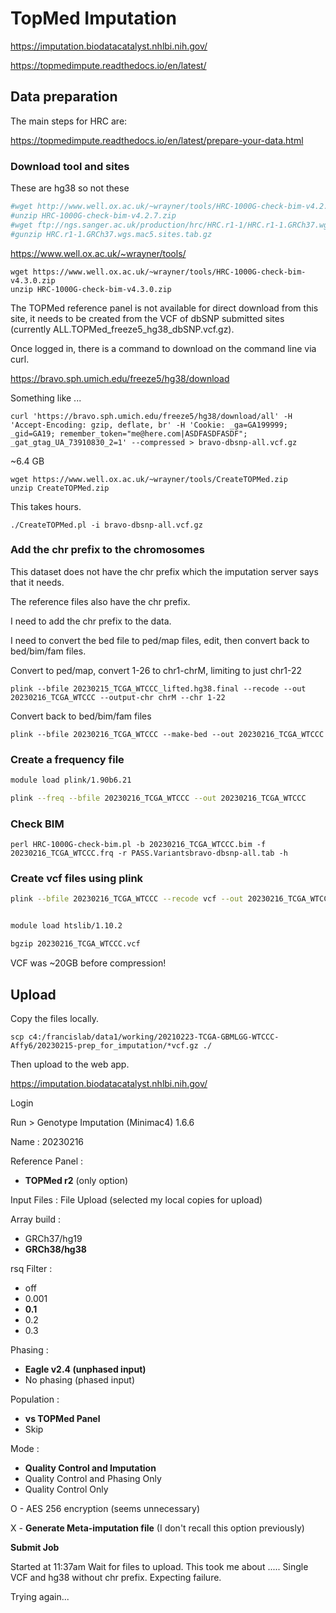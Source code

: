 
#       TopMed Imputation

https://imputation.biodatacatalyst.nhlbi.nih.gov/

https://topmedimpute.readthedocs.io/en/latest/


##      Data preparation

The main steps for HRC are:

https://topmedimpute.readthedocs.io/en/latest/prepare-your-data.html




###     Download tool and sites

These are hg38 so not these

```BASH
#wget http://www.well.ox.ac.uk/~wrayner/tools/HRC-1000G-check-bim-v4.2.7.zip
#unzip HRC-1000G-check-bim-v4.2.7.zip
#wget ftp://ngs.sanger.ac.uk/production/hrc/HRC.r1-1/HRC.r1-1.GRCh37.wgs.mac5.sites.tab.gz
#gunzip HRC.r1-1.GRCh37.wgs.mac5.sites.tab.gz 
```

https://www.well.ox.ac.uk/~wrayner/tools/

```
wget https://www.well.ox.ac.uk/~wrayner/tools/HRC-1000G-check-bim-v4.3.0.zip
unzip HRC-1000G-check-bim-v4.3.0.zip
```

The TOPMed reference panel is not available for direct download from this site, it needs to be created from the VCF of dbSNP submitted sites (currently ALL.TOPMed_freeze5_hg38_dbSNP.vcf.gz).

Once logged in, there is a command to download on the command line via curl.

https://bravo.sph.umich.edu/freeze5/hg38/download

Something like ...
```
curl 'https://bravo.sph.umich.edu/freeze5/hg38/download/all' -H 'Accept-Encoding: gzip, deflate, br' -H 'Cookie: _ga=GA199999; _gid=GA19; remember_token="me@here.com|ASDFASDFASDF"; _gat_gtag_UA_73910830_2=1' --compressed > bravo-dbsnp-all.vcf.gz
```

~6.4 GB 


```
wget https://www.well.ox.ac.uk/~wrayner/tools/CreateTOPMed.zip
unzip CreateTOPMed.zip
```

This takes hours.

```
./CreateTOPMed.pl -i bravo-dbsnp-all.vcf.gz
```




###	Add the chr prefix to the chromosomes

This dataset does not have the chr prefix which the imputation server says that it needs.

The reference files also have the chr prefix.

I need to add the chr prefix to the data.

I need to convert the bed file to ped/map files, edit, then convert back to bed/bim/fam files.


Convert to ped/map, convert 1-26 to chr1-chrM, limiting to just chr1-22


```
plink --bfile 20230215_TCGA_WTCCC_lifted.hg38.final --recode --out 20230216_TCGA_WTCCC --output-chr chrM --chr 1-22
```


Convert back to bed/bim/fam files

```
plink --bfile 20230216_TCGA_WTCCC --make-bed --out 20230216_TCGA_WTCCC
```


###     Create a frequency file

```BASH
module load plink/1.90b6.21

plink --freq --bfile 20230216_TCGA_WTCCC --out 20230216_TCGA_WTCCC
```


###	Check BIM

```
perl HRC-1000G-check-bim.pl -b 20230216_TCGA_WTCCC.bim -f 20230216_TCGA_WTCCC.frq -r PASS.Variantsbravo-dbsnp-all.tab -h
```



###     Create vcf files using plink


```BASH
plink --bfile 20230216_TCGA_WTCCC --recode vcf --out 20230216_TCGA_WTCCC


module load htslib/1.10.2

bgzip 20230216_TCGA_WTCCC.vcf
```

VCF was ~20GB before compression!













##      Upload

Copy the files locally.
```
scp c4:/francislab/data1/working/20210223-TCGA-GBMLGG-WTCCC-Affy6/20230215-prep_for_imputation/*vcf.gz ./
```

Then upload to the web app.











https://imputation.biodatacatalyst.nhlbi.nih.gov/

Login

Run > Genotype Imputation (Minimac4) 1.6.6


Name : 20230216

Reference Panel : 
* **TOPMed r2** (only option)

Input Files : File Upload (selected my local copies for upload)

Array build : 
* GRCh37/hg19
* **GRCh38/hg38**

rsq Filter : 
* off
* 0.001
* **0.1**
* 0.2
* 0.3

Phasing : 
* **Eagle v2.4 (unphased input)**
* No phasing (phased input)

Population :
* **vs TOPMed Panel**
* Skip

Mode : 
* **Quality Control and Imputation**
* Quality Control and Phasing Only
* Quality Control Only

O - AES 256 encryption  (seems unnecessary)

X - **Generate Meta-imputation file**   (I don't recall this option previously)

**Submit Job**






Started at 11:37am
Wait for files to upload.  This took me about .....
Single VCF and hg38 without chr prefix. Expecting failure.




Trying again...







